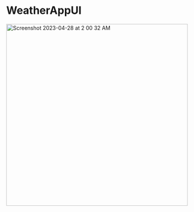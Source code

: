 # WeatherAppUI
<img width="483" alt="Screenshot 2023-04-28 at 2 00 32 AM" src="https://user-images.githubusercontent.com/80166407/235208552-1a4d1f30-f3f3-48d8-86e9-c8366cff7ba9.png">
